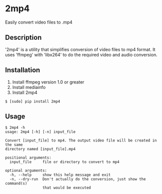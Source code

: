 2mp4
====
Easily convert video files to .mp4

Description
-----------

'2mp4' is a utility that simplifies conversion of video files to mp4 format.
It uses 'ffmpeg' with 'libx264' to do the required video and audio
conversion.

Installation
------------

1. Install ffmpeg version 1.0 or greater
1. Install mediainfo
1. Install 2mp4

```
$ [sudo] pip install 2mp4
```

Usage
-----

```
$ 2mp4 -h
usage: 2mp4 [-h] [-n] input_file

Convert [input_file] to mp4. The output video file will be created in the same
directory named [input_file].mp4

positional arguments:
  input_file     file or directory to convert to mp4

optional arguments:
  -h, --help     show this help message and exit
  -n, --dry-run  Don't actually do the conversion, just show the command(s)
                 that would be executed
```

